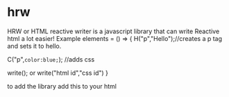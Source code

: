 # hrw
HRW or HTML reactive writer is a javascript library that can write Reactive html a lot easier!
Example
elements = () => {
  H("p","Hello");//creates a p tag and sets it to hello.
  
  
  C("p",`
  color:blue;
  `); //adds css
  
  write();
  or
  write("html id","css id")
}

to add the library add this to your html 
<script src="https://noobmaster0.github.io/hrw/index.js"></script>
